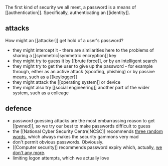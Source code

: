The first kind of security we all meet, a password is a means of [[authentication]]. Specifically, authenticating an [[identity]]. 

## attacks
How might an [[attacker]] get hold of a user's password? 
- they might intercept it - there are similarities here to the problems of sharing a [[symmetric|symmetric encryption]] key
- they might try to guess it by [[brute force]], or by an intelligent search
- they might try to get the user to give up the password - for example through, either as an active attack (spoofing, phishing) or by passive means, such as a [[keylogger]]
- they might attack the [[operating system]] or device
- they might also try [[social engineering]] another part of the wider system, such as a colleage

## defence
- password guessing attacks are the most embarrassing reason to get [[pwned]], so we try our best to make passwords difficult to guess
- the [[National Cyber Security Centre|NCSC]] recommends [three random words](https://www.ncsc.gov.uk/blog-post/three-random-words-or-thinkrandom-0), which always makes the security gammons very mad
- don't permit obvious passwords. Obviously.
- [[Computer security]] recommends password expiry which, actually, [we don't any more](https://www.ncsc.gov.uk/collection/passwords/updating-your-approach#tip5-password-collection).
- limiting logon attempts, which we actually love
